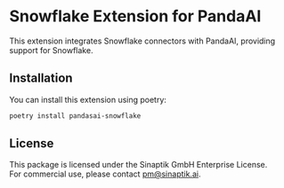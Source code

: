 # Snowflake Extension for PandaAI

This extension integrates Snowflake connectors with PandaAI, providing support for Snowflake.

## Installation

You can install this extension using poetry:

```bash
poetry install pandasai-snowflake
```

## License

This package is licensed under the Sinaptik GmbH Enterprise License.  
For commercial use, please contact [pm@sinaptik.ai](mailto:pm@sinaptik.ai).
